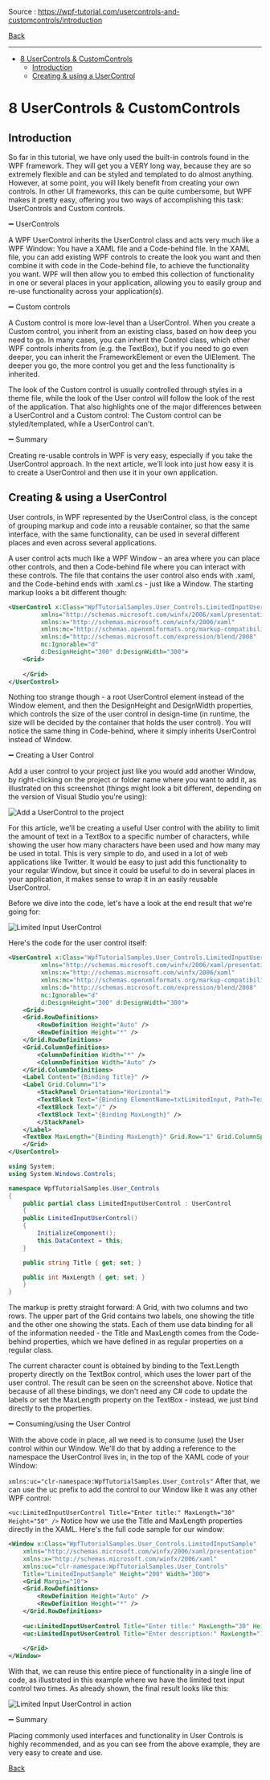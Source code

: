 
Source : https://wpf-tutorial.com/usercontrols-and-customcontrols/introduction

[Back](../readme.md)

---

- [8 UserControls \& CustomControls](#8-usercontrols--customcontrols)
  - [Introduction](#introduction)
  - [Creating \& using a UserControl](#creating--using-a-usercontrol)


# 8 UserControls & CustomControls

## Introduction

So far in this tutorial, we have only used the built-in controls found in the WPF framework. They will get you a VERY long way, because they are so extremely flexible and can be styled and templated to do almost anything. However, at some point, you will likely benefit from creating your own controls. In other UI frameworks, this can be quite cumbersome, but WPF makes it pretty easy, offering you two ways of accomplishing this task: UserControls and Custom controls.

➖ UserControls

A WPF UserControl inherits the UserControl class and acts very much like a WPF Window: You have a XAML file and a Code-behind file. In the XAML file, you can add existing WPF controls to create the look you want and then combine it with code in the Code-behind file, to achieve the functionality you want. WPF will then allow you to embed this collection of functionality in one or several places in your application, allowing you to easily group and re-use functionality across your application(s).

➖ Custom controls

A Custom control is more low-level than a UserControl. When you create a Custom control, you inherit from an existing class, based on how deep you need to go. In many cases, you can inherit the Control class, which other WPF controls inherits from (e.g. the TextBox), but if you need to go even deeper, you can inherit the FrameworkElement or even the UIElement. The deeper you go, the more control you get and the less functionality is inherited.

The look of the Custom control is usually controlled through styles in a theme file, while the look of the User control will follow the look of the rest of the application. That also highlights one of the major differences between a UserControl and a Custom control: The Custom control can be styled/templated, while a UserControl can't.

➖ Summary

Creating re-usable controls in WPF is very easy, especially if you take the UserControl approach. In the next article, we'll look into just how easy it is to create a UserControl and then use it in your own application.

## Creating & using a UserControl

User controls, in WPF represented by the UserControl class, is the concept of grouping markup and code into a reusable container, so that the same interface, with the same functionality, can be used in several different places and even across several applications.

A user control acts much like a WPF Window - an area where you can place other controls, and then a Code-behind file where you can interact with these controls. The file that contains the user control also ends with .xaml, and the Code-behind ends with .xaml.cs - just like a Window. The starting markup looks a bit different though:

```xml
<UserControl x:Class="WpfTutorialSamples.User_Controls.LimitedInputUserControl"
         xmlns="http://schemas.microsoft.com/winfx/2006/xaml/presentation"
         xmlns:x="http://schemas.microsoft.com/winfx/2006/xaml"
         xmlns:mc="http://schemas.openxmlformats.org/markup-compatibility/2006" 
         xmlns:d="http://schemas.microsoft.com/expression/blend/2008" 
         mc:Ignorable="d" 
         d:DesignHeight="300" d:DesignWidth="300">
    <Grid>
        
    </Grid>
</UserControl>

```

Nothing too strange though - a root UserControl element instead of the Window element, and then the DesignHeight and DesignWidth properties, which controls the size of the user control in design-time (in runtime, the size will be decided by the container that holds the user control). You will notice the same thing in Code-behind, where it simply inherits UserControl instead of Window.

➖ Creating a User Control

Add a user control to your project just like you would add another Window, by right-clicking on the project or folder name where you want to add it, as illustrated on this screenshot (things might look a bit different, depending on the version of Visual Studio you're using):

![Add a UserControl to the project](https://wpf-tutorial.com/Images/ArticleImages/1/usercontrols-customcontrols/add_user_control.png)

For this article, we'll be creating a useful User control with the ability to limit the amount of text in a TextBox to a specific number of characters, while showing the user how many characters have been used and how many may be used in total. This is very simple to do, and used in a lot of web applications like Twitter. It would be easy to just add this functionality to your regular Window, but since it could be useful to do in several places in your application, it makes sense to wrap it in an easily reusable UserControl.

Before we dive into the code, let's have a look at the end result that we're going for:

![Limited Input UserControl](https://wpf-tutorial.com/Images/ArticleImages/1/usercontrols-customcontrols/limited_input_sample.png)

Here's the code for the user control itself:

```xml
<UserControl x:Class="WpfTutorialSamples.User_Controls.LimitedInputUserControl"
         xmlns="http://schemas.microsoft.com/winfx/2006/xaml/presentation"
         xmlns:x="http://schemas.microsoft.com/winfx/2006/xaml"
         xmlns:mc="http://schemas.openxmlformats.org/markup-compatibility/2006" 
         xmlns:d="http://schemas.microsoft.com/expression/blend/2008" 
         mc:Ignorable="d" 
         d:DesignHeight="300" d:DesignWidth="300">
    <Grid>
    <Grid.RowDefinitions>
        <RowDefinition Height="Auto" />
        <RowDefinition Height="*" />
    </Grid.RowDefinitions>      
    <Grid.ColumnDefinitions>
        <ColumnDefinition Width="*" />
        <ColumnDefinition Width="Auto" />
    </Grid.ColumnDefinitions>
    <Label Content="{Binding Title}" />
    <Label Grid.Column="1">
        <StackPanel Orientation="Horizontal">
        <TextBlock Text="{Binding ElementName=txtLimitedInput, Path=Text.Length}" />
        <TextBlock Text="/" />
        <TextBlock Text="{Binding MaxLength}" />
        </StackPanel>
    </Label>
    <TextBox MaxLength="{Binding MaxLength}" Grid.Row="1" Grid.ColumnSpan="2" Name="txtLimitedInput" ScrollViewer.VerticalScrollBarVisibility="Auto" TextWrapping="Wrap" />
    </Grid>
</UserControl>

```

```cs
using System;
using System.Windows.Controls;

namespace WpfTutorialSamples.User_Controls
{
    public partial class LimitedInputUserControl : UserControl
    {
    public LimitedInputUserControl()
    {
        InitializeComponent();
        this.DataContext = this;
    }

    public string Title { get; set; }

    public int MaxLength { get; set; }
    }
}

```
The markup is pretty straight forward: A Grid, with two columns and two rows. The upper part of the Grid contains two labels, one showing the title and the other one showing the stats. Each of them use data binding for all of the information needed - the Title and MaxLength comes from the Code-behind properties, which we have defined in as regular properties on a regular class.

The current character count is obtained by binding to the Text.Length property directly on the TextBox control, which uses the lower part of the user control. The result can be seen on the screenshot above. Notice that because of all these bindings, we don't need any C# code to update the labels or set the MaxLength property on the TextBox - instead, we just bind directly to the properties.

➖ Consuming/using the User Control

With the above code in place, all we need is to consume (use) the User control within our Window. We'll do that by adding a reference to the namespace the UserControl lives in, in the top of the XAML code of your Window:

`xmlns:uc="clr-namespace:WpfTutorialSamples.User_Controls"`
After that, we can use the uc prefix to add the control to our Window like it was any other WPF control:

`<uc:LimitedInputUserControl Title="Enter title:" MaxLength="30" Height="50" />`
Notice how we use the Title and MaxLength properties directly in the XAML. Here's the full code sample for our window:

```xml
<Window x:Class="WpfTutorialSamples.User_Controls.LimitedInputSample"
    xmlns="http://schemas.microsoft.com/winfx/2006/xaml/presentation"
    xmlns:x="http://schemas.microsoft.com/winfx/2006/xaml"
    xmlns:uc="clr-namespace:WpfTutorialSamples.User_Controls"
    Title="LimitedInputSample" Height="200" Width="300">
    <Grid Margin="10">
    <Grid.RowDefinitions>
        <RowDefinition Height="Auto" />
        <RowDefinition Height="*" />
    </Grid.RowDefinitions>
    
    <uc:LimitedInputUserControl Title="Enter title:" MaxLength="30" Height="50" />
    <uc:LimitedInputUserControl Title="Enter description:" MaxLength="140" Grid.Row="1" />
    
    </Grid>
</Window>

```

With that, we can reuse this entire piece of functionality in a single line of code, as illustrated in this example where we have the limited text input control two times. As already shown, the final result looks like this:

![Limited Input UserControl in action](https://wpf-tutorial.com/Images/ArticleImages/1/usercontrols-customcontrols/limited_input_sample.png)

➖ Summary

Placing commonly used interfaces and functionality in User Controls is highly recommended, and as you can see from the above example, they are very easy to create and use.

[Back](../readme.md)

